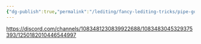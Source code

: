 ```yaml
---
{"dg-publish":true,"permalink":"/lediting/fancy-lediting-tricks/pipe-going-thru-another-room/"}
---
```


https://discord.com/channels/1083481230839922688/1083483045329375393/1250182010446544997